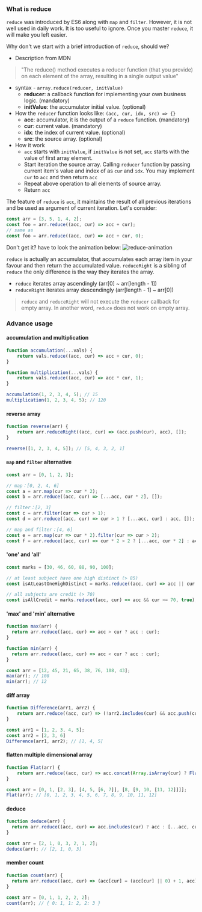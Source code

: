 ### What is reduce
`reduce` was introduced by ES6 along with `map` and `filter`. However, it is not well used in daily work. It is too useful to ignore. Once you master `reduce`, it will make you left easier.

Why don't we start with a brief introduction of `reduce`, should we?

- Description from MDN
> "The reduce() method executes a reducer function (that you provide) on each element of the array, resulting in a single output value"
- syntax - `array.reduce(reducer, initValue)`
  - **reducer**: a callback function for implementing your own business logic. (mandatory)
  - **initValue**: the accumulator initial value. (optional)
- How the `reducer` function looks like: `(acc, cur, idx, src) => {}`
  - **acc**: accumulator, it is the output of a `reduce` function. (mandatory)
  - **cur**: current value. (mandatory)
  - **idx**: the index of current value. (optional)
  - **src**: the source array. (optional)
- How it work
  - `acc` starts with `initValue`, if `initValue` is not set, `acc` starts with the value of first array element.
  - Start iteration the source array. Calling `reducer` function by passing current item's value and index of as `cur` and `idx`. You may implement `cur` to `acc` and then return `acc`
  - Repeat above operation to all elements of source array.
  - Return `acc`

The feature of `reduce` is `acc`, it maintains the result of all previous iterations and be used as argument of current iteration. Let's consider:
```javascript
const arr = [3, 5, 1, 4, 2];
const foo = arr.reduce((acc, cur) => acc + cur);
// same as
const foo = arr.reduce((acc, cur) => acc + cur, 0);
```
Don't get it? have to look the animation below:
![reduce-animation](https://user-images.githubusercontent.com/1787825/74614656-dc728800-516d-11ea-9e97-0367dd99aa95.gif)

`reduce` is actually an accumulator, that accumulates each array item in your favour and then return the accumulated value. `reduceRight` is a sibling of `reduce` the only difference is the way they iterates the array. 
- `reduce` iterates array ascendingly (arr[0] ~ arr[length - 1])
- `reduceRight` iterates array descendingly (arr[length - 1] ~ arr[0])

> `reduce` and `reduceRight` will not execute the `reducer` callback for empty array. In another word, `reduce` does not work on empty array.

### Advance usage
#### accumulation and multiplication
```javascript
function accumulation(...vals) {
    return vals.reduce((acc, cur) => acc + cur, 0);
}

function multiplication(...vals) {
    return vals.reduce((acc, cur) => acc * cur, 1);
}

accumulation(1, 2, 3, 4, 5); // 15
multiplication(1, 2, 3, 4, 5); // 120
```

#### reverse array
```javascript
function reverse(arr) {
    return arr.reduceRight((acc, cur) => (acc.push(cur), acc), []);
}

reverse([1, 2, 3, 4, 5]); // [5, 4, 3, 2, 1]
```

#### `map` and `filter` alternative
```javascript
const arr = [0, 1, 2, 3];

// map：[0, 2, 4, 6]
const a = arr.map(cur => cur * 2);
const b = arr.reduce((acc, cur) => [...acc, cur * 2], []);

// filter：[2, 3]
const c = arr.filter(cur => cur > 1);
const d = arr.reduce((acc, cur) => cur > 1 ? [...acc, cur] : acc, []);

// map and filter：[4, 6]
const e = arr.map(cur => cur * 2).filter(cur => cur > 2);
const f = arr.reduce((acc, cur) => cur * 2 > 2 ? [...acc, cur * 2] : acc, []);
```
#### 'one' and 'all'
```javascript
const marks = [30, 46, 60, 88, 90, 100];

// at least subject have one high distinct (> 85)
const isAtLeastOneHighDistinct = marks.reduce((acc, cur) => acc || cur >= 85, false); // true

// all subjects are credit (> 70)
const isAllCredit = marks.reduce((acc, cur) => acc && cur >= 70, true); // false
```
#### 'max' and 'min' alternative
```javascript
function max(arr) {
  return arr.reduce((acc, cur) => acc > cur ? acc : cur);
}

function min(arr) {
  return arr.reduce((acc, cur) => acc < cur ? acc : cur);
}

const arr = [12, 45, 21, 65, 38, 76, 108, 43];
max(arr); // 108
min(arr); // 12
```
#### diff array
```javascript
function Difference(arr1, arr2) {
    return arr.reduce((acc, cur) => (!arr2.includes(cur) && acc.push(cur), acc), []);
}

const arr1 = [1, 2, 3, 4, 5];
const arr2 = [2, 3, 6]
Difference(arr1, arr2); // [1, 4, 5]
```
#### flatten multiple dimensional array
```javascript
function Flat(arr) {
    return arr.reduce((acc, cur) => acc.concat(Array.isArray(cur) ? Flat(cur) : cur), [])
}

const arr = [0, 1, [2, 3], [4, 5, [6, 7]], [8, [9, 10, [11, 12]]]];
Flat(arr); // [0, 1, 2, 3, 4, 5, 6, 7, 8, 9, 10, 11, 12]

```
#### deduce
```javascript
function deduce(arr) {
  return arr.reduce((acc, cur) => acc.includes(cur) ? acc : [...acc, cur], []);
}

const arr = [2, 1, 0, 3, 2, 1, 2];
deduce(arr); // [2, 1, 0, 3]
```
#### member count
```javascript
function count(arr) {
  return arr.reduce((acc, cur) => (acc[cur] = (acc[cur] || 0) + 1, acc), {});
}

const arr = [0, 1, 1, 2, 2, 2];
count(arr); // { 0: 1, 1: 2, 2: 3 }
```